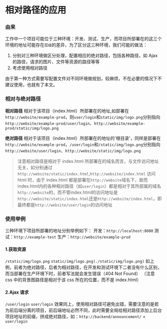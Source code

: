 # 相对路径的应用

### 由来

工作中一个项目可能位于三种环境：开发、测试、生产，而项目所部署在的这三个环境的地址可能存在`层级`的差异，为了区分这三种环境，我们可能的做法：

1. 分别对三种环境做区分处理，配置相应的绝对路径，包括各种路径，如 Ajax 的路径，请求的图片、文件等资源的路径等等
2. 考虑使用相对路径

由于第一种方式需要写配置文件对不同环境做规划，较麻烦，不在必要的情况下不建议使用，也就有了本文。

### 相对与绝对路径

**相对路径** 相对于该项目（index.html）所部署在的地址,如部署在`http://website/example-prod`，则`user/login`和`static/img/logo.png`分别指向`http://website/example-prod/user/login`、`http://website/example-prod/static/img/logo.png`

**绝对路径** 相对于该项目（index.html）所部署在的地址的'根目录'，同样是部署在`http://website/example-prod`，`/user/login`和`/static/img/logo.png`分别指向`http://website/user/login`、`http://website/static/img/logo.png`

> 注意相对路径是相对于 index.html 所部署在的域名而言，与文件访问地址无关，如分别通过`http://website/static/index.html`,`http://website/index.html` 访问 html 时，由于 index.html 都是部署在`http://website`域名下，故而index.html内的各种相对路径（如`user/login`）都是相对于其所部属的域名`http://website`的，而不管index.html的访问地址是`http://website/static/index.html`还是`http://website/index.html`，即最终都是`http://website/user/login`的访问地址

### 使用举例

三种环境下项目所部署的地址分别举例如下：
开发：`http://localhost:8080`
测试：`http://example-test`
生产：`http://website/example-prod`

#### 1.获取资源

`/static/img/logo.png`
`static/img/logo.png(./static/img/logo.png)`
如上例，前者为绝对路径，后者为相对路径，在开发和测试环境下二者没有什么区别，而当部署在生产环境下时，前者写法就会发生错误（404 Not Found）
（注意 css 中的背景图路径是相对于该 css 所在的位置，而不是 index.html）

#### 2.Ajax 请求

`/user/login`
`user/login`
效果同上，使用相对路径可避免出错，需要注意的是若为前后端分离的项目，前后端地址必然不同，此时需要全局给相对路径添加上后台项目地址的前缀，拼成绝对路径，如：`http://backend/announcement/` + `user/login`
